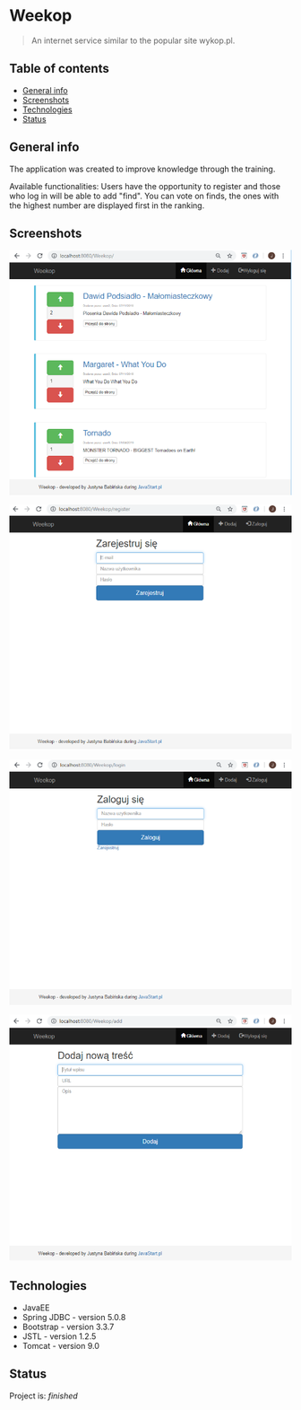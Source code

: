 # Weekop
> An internet service similar to the popular site wykop.pl.

## Table of contents
* [General info](#general-info)
* [Screenshots](#screenshots)
* [Technologies](#technologies)
* [Status](#status)

## General info
The application was created to improve knowledge through the training.

Available functionalities:
Users have the opportunity to register and those who log in will be able to add "find".
You can vote on finds, the ones with the highest number are displayed first in the ranking.

## Screenshots
![screnshots](./Home.png)

![screnshots](./Register.png)

![screnshots](./Login.png)

![screnshots](./Add.png)

## Technologies
* JavaEE
* Spring JDBC  - version 5.0.8
* Bootstrap - version 3.3.7
* JSTL - version 1.2.5
* Tomcat - version 9.0

## Status
Project is: _finished_
